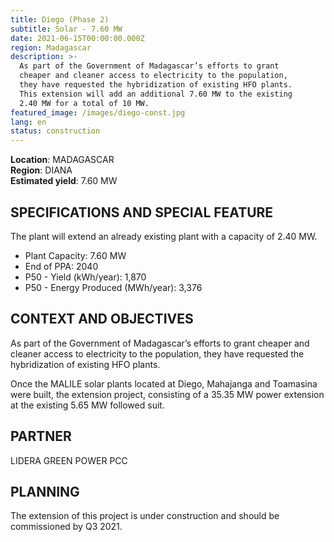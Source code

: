 ```yaml
---
title: Diego (Phase 2)
subtitle: Solar - 7.60 MW 
date: 2021-06-15T00:00:00.000Z
region: Madagascar
description: >-
  As part of the Government of Madagascar’s efforts to grant
  cheaper and cleaner access to electricity to the population,
  they have requested the hybridization of existing HFO plants.
  This extension will add an additional 7.60 MW to the existing 
  2.40 MW for a total of 10 MW.
featured_image: /images/diego-const.jpg
lang: en
status: construction
---
```

**Location**: MADAGASCAR<br>
**Region**: DIANA<br>
**Estimated yield**: 7.60 MW<br>

## SPECIFICATIONS AND SPECIAL FEATURE

The plant will extend an already existing plant with a capacity of 2.40 MW.

* Plant Capacity: 7.60 MW
* End of PPA: 2040
* P50 - Yield (kWh/year): 1,870
* P50 - Energy Produced (MWh/year): 3,376

## CONTEXT AND OBJECTIVES

As part of the Government of Madagascar’s efforts to grant cheaper and cleaner access to electricity to the population, they have requested the hybridization of existing HFO plants.

Once the MALILE solar plants located at Diego, Mahajanga and Toamasina were built, the extension project, consisting of a 35.35 MW power extension at the existing 5.65 MW followed suit.

## PARTNER

LIDERA GREEN POWER PCC

## PLANNING

The extension of this project is under construction and should be commissioned by Q3 2021. 

